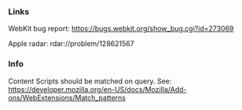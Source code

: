 ### Links
WebKit bug report:
https://bugs.webkit.org/show_bug.cgi?id=273069

Apple radar:
rdar://problem/128621567

### Info
Content Scripts should be matched on query. See:
https://developer.mozilla.org/en-US/docs/Mozilla/Add-ons/WebExtensions/Match_patterns
